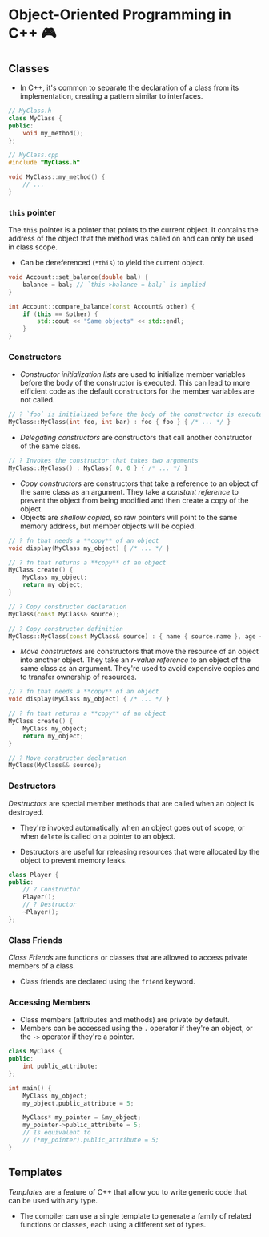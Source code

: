 # Object-Oriented Programming in C++ 🎮

## Classes

- In C++, it's common to separate the declaration of a class from its implementation, creating a pattern similar to interfaces.

```cpp
// MyClass.h
class MyClass {
public:
    void my_method();
};

// MyClass.cpp
#include "MyClass.h"

void MyClass::my_method() {
    // ...
}
```

### `this` pointer

The `this` pointer is a pointer that points to the current object. It contains the address of the object that the method was called on and can only be used in class scope.

- Can be dereferenced (`*this`) to yield the current object.

```cpp
void Account::set_balance(double bal) {
    balance = bal; // `this->balance = bal;` is implied
}

int Account::compare_balance(const Account& other) {
    if (this == &other) {
        std::cout << "Same objects" << std::endl;
    } 
}
```

### Constructors

- _Constructor initialization lists_ are used to initialize member variables before the body of the constructor is executed. This can lead to more efficient code as the default constructors for the member variables are not called.

```cpp
// ? `foo` is initialized before the body of the constructor is executed
MyClass::MyClass(int foo, int bar) : foo { foo } { /* ... */ }
```

- _Delegating constructors_ are constructors that call another constructor of the same class.

```cpp
// ? Invokes the constructor that takes two arguments
MyClass::MyClass() : MyClass{ 0, 0 } { /* ... */ }
```

- _Copy constructors_ are constructors that take a reference to an object of the same class as an argument. They take a _constant reference_ to prevent the object from being modified and then create a copy of the object.
- Objects are _shallow copied_, so raw pointers will point to the same memory address, but member objects will be copied.

```cpp
// ? fn that needs a **copy** of an object
void display(MyClass my_object) { /* ... */ }

// ? fn that returns a **copy** of an object
MyClass create() {
    MyClass my_object;
    return my_object;
}

// ? Copy constructor declaration
MyClass(const MyClass& source);

// ? Copy constructor definition
MyClass::MyClass(const MyClass& source) : { name { source.name }, age { source.age }}  { /* ... */ }
```

- _Move constructors_ are constructors that move the resource of an object into another object. They take an _r-value reference_ to an object of the same class as an argument. They're used to avoid expensive copies and to transfer ownership of resources.

```cpp
// ? fn that needs a **copy** of an object
void display(MyClass my_object) { /* ... */ }

// ? fn that returns a **copy** of an object
MyClass create() {
    MyClass my_object;
    return my_object;
}

// ? Move constructor declaration
MyClass(MyClass&& source);
```

### Destructors

_Destructors_ are special member methods that are called when an object is destroyed.

- They're invoked automatically when an object goes out of scope, or when `delete` is called on a pointer to an object.

- Destructors are useful for releasing resources that were allocated by the object to prevent memory leaks.

```cpp
class Player {
public:
    // ? Constructor
    Player();
    // ? Destructor
    ~Player();
};
```

### Class Friends

_Class Friends_ are functions or classes that are allowed to access private members of a class.

- Class friends are declared using the `friend` keyword.

### Accessing Members

- Class members (attributes and methods) are private by default.
- Members can be accessed using the `.` operator if they're an object, or the `->` operator if they're a pointer.

```cpp
class MyClass {
public:
    int public_attribute;
};

int main() {
    MyClass my_object;
    my_object.public_attribute = 5;

    MyClass* my_pointer = &my_object;
    my_pointer->public_attribute = 5;
    // Is equivalent to
    // (*my_pointer).public_attribute = 5;
}
```

## Templates

_Templates_ are a feature of C++ that allow you to write generic code that can be used with any type.

- The compiler can use a single template to generate a family of related functions or classes, each using a different set of types.
